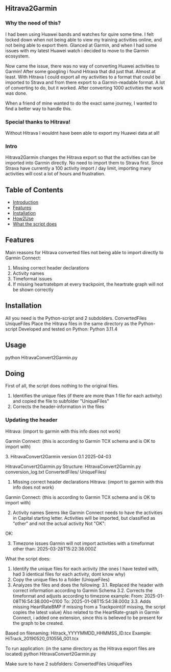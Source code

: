 ## Hitrava2Garmin
  
### Why the need of this?
I had been using Huawei bands and watches for quire some time.
I felt locked down when not being able to view my training activities online, and not being able to export them.
Glanced at Garmin, and when I had some issues with my latest Huawei watch i decided to move to the Garmin ecosystem.

Now came the issue, there was no way of converting Huawei activities to Garmin!
After some googling i found Hitrava that did just that. Almost at least.
With Hitrava I could export all my activities to a format that could be imported to Strava and from there export to a Garmin-readable format.
A lot of converting to do, but it worked.
After converting 1000 activities the work was done.

When a friend of mine wanted to do the exact same journey, I wanted to find a better way to handle this.

### Special thanks to Hitrava!
Without Hitrava I wouldnt have been able to export my Huawei data at all!

### Intro
Hitrava2Garmin changes the Hitrava export so that the activities can be imported into Garmin directly.
No need to import them to Strava first.
Since Strava have currently a 100 activity import / day limit, importing many activities will cost a lot of hours and frustration.

## Table of Contents
- [Introduction](#intro)  
- [Features](#features)
- [Installation](#installation)
- [How2Use](#usage)
- [What the script does](#doing)

## Features
Main reasons for Hitrava converted files not being able to import directly to Garmin Connect:

1. Missing correct header declarations
2. Activity names
3. Timeformat issues
4. If missing heartratebpm at every trackpoint, the heartrate graph will not be shown correctly

## Installation
All you need is the Python-script and 2 subdolders.
ConvertedFiles
UniqueFiles
Place the Hitrava files in the same directory as the Python-script
Developed and tested on Python: Python 3.11.4

## Usage
python HitravaConvert2Garmin.py

## Doing
First of all, the script does nothing to the original files.

1. Identifies the unique files (if there are more than 1 file for each activity) and copied the file to subfolder "UniqueFiles"
2. Corrects the header-information in the files
### Updating the header
Hitrava: (import to garmin with this info does not work)
<?xml version="1.0"?>
<TrainingCenterDatabase
 xsi:schemaLocation="http://www.garmin.com/xmlschemas/TrainingCenterDatabase/v2 http://www.garmin.com/xmlschemas/TrainingCenterDatabasev2.xsd"    xmlns="http://www.garmin.com/xmlschemas/TrainingCenterDatabase/v2"
 xmlns:xsd="http://www.w3.org/2001/XMLSchema"
 xmlns:xsi="http://www.w3.org/2001/XMLSchema-instance"
 xmlns:ns3="http://www.garmin.com/xmlschemas/ActivityExtension/v2">

Garmin Connect: (this is according to Garmin TCX schema and is OK to import with)
<?xml version="1.0" encoding="UTF-8"?>
<TrainingCenterDatabase
  xsi:schemaLocation="http://www.garmin.com/xmlschemas/TrainingCenterDatabase/v2 http://www.garmin.com/xmlschemas/TrainingCenterDatabasev2.xsd"
  xmlns:ns5="http://www.garmin.com/xmlschemas/ActivityGoals/v1"
  xmlns:ns3="http://www.garmin.com/xmlschemas/ActivityExtension/v2"
  xmlns:ns2="http://www.garmin.com/xmlschemas/UserProfile/v2"
  xmlns="http://www.garmin.com/xmlschemas/TrainingCenterDatabase/v2"
  xmlns:xsi="http://www.w3.org/2001/XMLSchema-instance"
  xmlns:ns4="http://www.garmin.com/xmlschemas/ProfileExtension/v1">
3. 
HitravaConvert2Garmin
version 0.1
2025-04-03

HitravaConvert2Garmin.py
Structure:
HitravaConvert2Garmin.py
conversion_log.txt
  ConvertedFiles/
  UniqueFiles/





1. Missing correct header declarations
Hitrava: (import to garmin with this info does not work)
<?xml version="1.0"?>
<TrainingCenterDatabase
 xsi:schemaLocation="http://www.garmin.com/xmlschemas/TrainingCenterDatabase/v2 http://www.garmin.com/xmlschemas/TrainingCenterDatabasev2.xsd"    xmlns="http://www.garmin.com/xmlschemas/TrainingCenterDatabase/v2"
 xmlns:xsd="http://www.w3.org/2001/XMLSchema"
 xmlns:xsi="http://www.w3.org/2001/XMLSchema-instance"
 xmlns:ns3="http://www.garmin.com/xmlschemas/ActivityExtension/v2">

Garmin Connect: (this is according to Garmin TCX schema and is OK to import with)
<?xml version="1.0" encoding="UTF-8"?>
<TrainingCenterDatabase
  xsi:schemaLocation="http://www.garmin.com/xmlschemas/TrainingCenterDatabase/v2 http://www.garmin.com/xmlschemas/TrainingCenterDatabasev2.xsd"
  xmlns:ns5="http://www.garmin.com/xmlschemas/ActivityGoals/v1"
  xmlns:ns3="http://www.garmin.com/xmlschemas/ActivityExtension/v2"
  xmlns:ns2="http://www.garmin.com/xmlschemas/UserProfile/v2"
  xmlns="http://www.garmin.com/xmlschemas/TrainingCenterDatabase/v2"
  xmlns:xsi="http://www.w3.org/2001/XMLSchema-instance"
  xmlns:ns4="http://www.garmin.com/xmlschemas/ProfileExtension/v1">
  
2. Activity names
Seems like Garmin Connect needs to have the activities in Capital starting letter.
Activities will be imported, but classified as "other" and not the actual activity
Not "OK":
<Activity Sport="biking">
OK:
<Activity Sport="Biking">

3. Timezone issues
Garmin will not import activities with a timeformat other than:
2025-03-28T15:22:38.000Z

What the script does:
1. Identify the unique files for each activity (the ones I have tested with, had 3 identical files for each activity, dont know why)
2. Copy the unique files to a folder (UniqueFiles)
3. Analyzes the files and does the following:
3.1. Replaced the header with correct information according to Garmin Schema
3.2. Corrects the timeformat and adjusts according to timezone
example:
From: 2025-01-08T16:54:38.000+0100
To: 2025-01-08T15:54:38.000z
3.3. Adds missing HeartRateBMP if missing from a Trackpoint(if missing, the script copies the latest value)
Also related to the HeartRate-graph in Garmin Connect, i added one extension, since this is believed to be present for the graph to be created.
<Extensions>
	<ns3:TPX/>
</Extensions>

Based on filenaming:
Hitrack_YYYYMMDD_HHMMSS_ID.tcx
Example:
HiTrack_20190520_010556_001.tcx

To run application: (in the same directory as the Hitrava export files are located)
python HitravaConvert2Garmin.py

Make sure to have 2 subfolders:
ConvertedFiles
UniqueFiles
